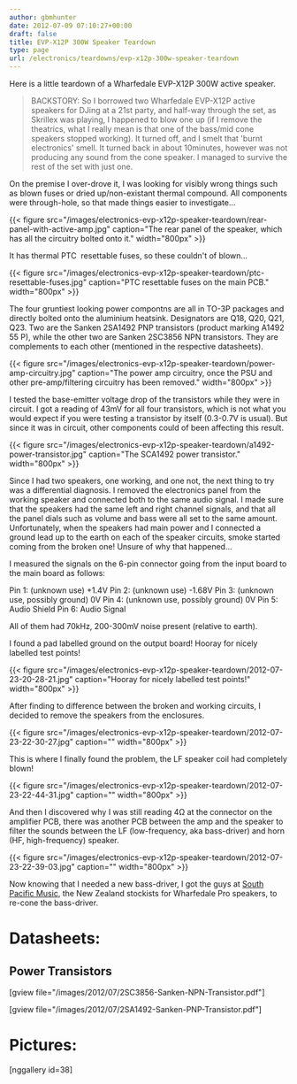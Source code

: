 ```yaml
---
author: gbmhunter
date: 2012-07-09 07:10:27+00:00
draft: false
title: EVP-X12P 300W Speaker Teardown
type: page
url: /electronics/teardowns/evp-x12p-300w-speaker-teardown
---
```


Here is a little teardown of a Wharfedale EVP-X12P 300W active speaker.


<blockquote>BACKSTORY: So I borrowed two Wharfedale EVP-X12P active speakers for DJing at a 21st party, and half-way through the set, as Skrillex was playing, I happened to blow one up (if I remove the theatrics, what I really mean is that one of the bass/mid cone speakers stopped working). It turned off, and I smelt that 'burnt electronics' smell. It turned back in about 10minutes, however was not producing any sound from the cone speaker. I managed to survive the rest of the set with just one.</blockquote>


On the premise I over-drove it, I was looking for visibly wrong things such as blown fuses or dried up/non-existant thermal compound. All components were through-hole, so that made things easier to investigate...

{{< figure src="/images/electronics-evp-x12p-speaker-teardown/rear-panel-with-active-amp.jpg" caption="The rear panel of the speaker, which has all the circuitry bolted onto it."  width="800px" >}}

It has thermal PTC  resettable fuses, so these couldn't of blown...

{{< figure src="/images/electronics-evp-x12p-speaker-teardown/ptc-resettable-fuses.jpg" caption="PTC resettable fuses on the main PCB."  width="800px" >}}

The four gruntiest looking power compontns are all in TO-3P packages and directly bolted onto the aluminium heatsink. Designators are Q18, Q20, Q21, Q23. Two are the Sanken 2SA1492 PNP transistors (product marking A1492 55 P), while the other two are Sanken 2SC3856 NPN transistors. They are complements to each other (mentioned in the respective datasheets).

{{< figure src="/images/electronics-evp-x12p-speaker-teardown/power-amp-circuitry.jpg" caption="The power amp circuitry, once the PSU and other pre-amp/filtering circuitry has been removed."  width="800px" >}}

I tested the base-emitter voltage drop of the transistors while they were in circuit. I got a reading of 43mV for all four transistors, which is not what you would expect if you were testing a transistor by itself (0.3-0.7V is usual). But since it was in circuit, other components could of been affecting this result.

{{< figure src="/images/electronics-evp-x12p-speaker-teardown/a1492-power-transistor.jpg" caption="The SCA1492 power transistor."  width="800px" >}}

Since I had two speakers, one working, and one not, the next thing to try was a differential diagnosis. I removed the electronics panel from the working speaker and connected both to the same audio signal. I made sure that the speakers had the same left and right channel signals, and that all the panel dials such as volume and bass were all set to the same amount. Unfortunately, when the speakers had main power and I connected a ground lead up to the earth on each of the speaker circuits, smoke started coming from the broken one! Unsure of why that happened...

I measured the signals on the 6-pin connector going from the input board to the main board as follows:

Pin 1: (unknown use) +1.4V
Pin 2: (unknown use) -1.68V
Pin 3: (unknown use, possibly ground) 0V
Pin 4: (unknown use, possibly ground) 0V
Pin 5: Audio Shield
Pin 6: Audio Signal

All of them had 70kHz, 200-300mV noise present (relative to earth).

I found a pad labelled ground on the output board! Hooray for nicely labelled test points!

{{< figure src="/images/electronics-evp-x12p-speaker-teardown/2012-07-23-20-28-21.jpg" caption="Hooray for nicely labelled test points!"  width="800px" >}}

After finding to difference between the broken and working circuits, I decided to remove the speakers from the enclosures.

{{< figure src="/images/electronics-evp-x12p-speaker-teardown/2012-07-23-22-30-27.jpg" caption=""  width="800px" >}}

This is where I finally found the problem, the LF speaker coil had completely blown!

{{< figure src="/images/electronics-evp-x12p-speaker-teardown/2012-07-23-22-44-31.jpg" caption=""  width="800px" >}}

And then I discovered why I was still reading 4Ω at the connector on the amplifier PCB, there was another PCB between the amp and the speaker to filter the sounds between the LF (low-frequency, aka bass-driver) and horn (HF, high-frequency) speaker.

{{< figure src="/images/electronics-evp-x12p-speaker-teardown/2012-07-23-22-39-03.jpg" caption=""  width="800px" >}}

Now knowing that I needed a new bass-driver, I got the guys at [South Pacific Music](http://www.southpacmusic.co.nz/), the New Zealand stockists for Wharfedale Pro speakers, to re-cone the bass-driver.


# Datasheets:




## Power Transistors


[gview file="/images/2012/07/2SC3856-Sanken-NPN-Transistor.pdf"]

[gview file="/images/2012/07/2SA1492-Sanken-PNP-Transistor.pdf"]


# Pictures:


[nggallery id=38]
